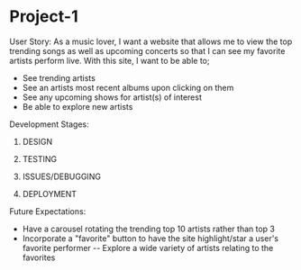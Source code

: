 # Project-1
User Story: 
As a  music lover, I want a website that allows me to view the top trending songs as well as upcoming concerts so that I can see my favorite artists perform live. 
With this site, I want to be able to; 
- See trending artists
- See an artists most recent albums upon clicking on them
- See any upcoming shows for artist(s) of interest
- Be able to explore new artists


Development Stages: 
1. DESIGN 

2. TESTING

3. ISSUES/DEBUGGING

4. DEPLOYMENT

Future Expectations:
- Have a carousel rotating the trending top 10 artists rather than top 3
- Incorporate a "favorite" button to have the site highlight/star a user's favorite performer
-- Explore a wide variety of artists relating to the favorites